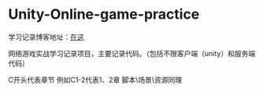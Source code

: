 # Unity-Online-game-practice

学习记录博客地址：[在这](https://blog.csdn.net/weixin_45029839/category_11222011.html?spm=1001.2014.3001.5482)

网络游戏实战学习记录项目，主要记录代码。（包括不限客户端（unity）和服务端代码）

C开头代表章节 例如C1-2代表1、2章
脚本\场景\资源同理

